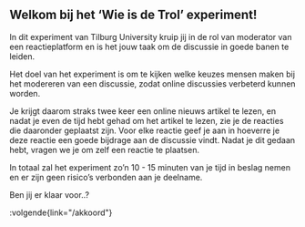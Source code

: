 ## Welkom bij het ‘Wie is de Trol’ experiment!

In dit experiment van Tilburg University kruip jij in de rol van moderator van een reactieplatform en is het jouw taak om de discussie in goede banen te leiden.

Het doel van het experiment is om te kijken welke keuzes mensen maken bij het modereren van een discussie, zodat online discussies verbeterd kunnen worden.

Je krijgt daarom straks twee keer een online nieuws artikel te lezen, en nadat je even de tijd hebt gehad om het artikel te lezen, zie je de reacties die daaronder geplaatst zijn. Voor elke reactie geef je aan in hoeverre je deze reactie een goede bijdrage aan de discussie vindt. Nadat je dit gedaan hebt, vragen we je om zelf een reactie te plaatsen. 

In totaal zal het experiment zo’n 10 - 15 minuten van je tijd in beslag nemen en er zijn geen risico’s verbonden aan je deelname.

Ben jij er klaar voor..?


:volgende{link="/akkoord"}
